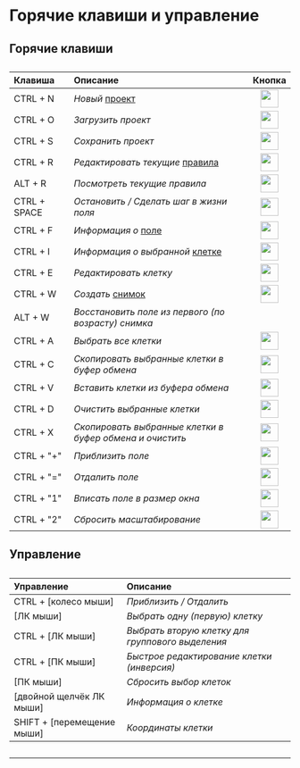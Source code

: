 # Горячие клавиши и управление

##   

## Горячие клавиши

##  

##   
 
 | Клавиша | Описание | Кнопка |
 | :--- | :--- | :----: |
 | CTRL + N | *Новый* [проект](doc3_ru.md) | <img src="qrc:/resources/img/asterisk.svg" height="32"/> | 
 | CTRL + O | *Загрузить проект* | <img src="qrc:/resources/img/open_folder.svg" height="32"/> |
 | CTRL + S | *Сохранить проект* | <img src="qrc:/resources/img/save.svg" height="32"/> |
 | CTRL + R | *Редактировать текущие* [правила](doc5_ru.md) | <img src="qrc:/resources/img/check.svg" height="32"/> |
 | ALT + R | *Посмотреть текущие правила* | <img src="qrc:/resources/img/info.svg" height="32"/> |
 | CTRL + SPACE | *Остановить / Сделать шаг в жизни поля* | <img src="qrc:/resources/img/step_stop.svg" height="32"/> |
 | CTRL + F | *Информация о* [поле](doc5_ru.md) | <img src="qrc:/resources/img/field.svg" height="32"/> |
 | CTRL + I | *Информация о выбранной* [клетке](doc4_ru.md) | <img src="qrc:/resources/img/cell.svg" height="32"/> | 
 | CTRL + E | *Редактировать клетку* | <img src="qrc:/resources/img/edit.svg" height="32"/> | 
 | CTRL + W | *Создать* [снимок](doc2_ru.md) | <img src="qrc:/resources/img/check.svg" height="32"/> |
 | ALT + W | *Восстановить поле из первого (по возрасту) снимка* |   |
 | CTRL + A | *Выбрать все клетки* | <img src="qrc:/resources/img/select_all.svg" height="32"/> | 
 | CTRL + C | *Скопировать выбранные клетки в буфер обмена* | <img src="qrc:/resources/img/copy.svg" height="32"/> |
 | CTRL + V | *Вставить клетки из буфера обмена* | <img src="qrc:/resources/img/paste.svg" height="32"/> |
 | CTRL + D | *Очистить выбранные клетки* | <img src="qrc:/resources/img/delete.svg" height="32"/> |
 | CTRL + X | *Скопировать выбранные клетки в буфер обмена и очистить* | <img src="qrc:/resources/img/cut.svg" height="32"/> |
 | CTRL + "+" | *Приблизить поле* | <img src="qrc:/resources/img/zoom_in.svg" height="32"/> |
 | CTRL + "=" | *Отдалить поле* | <img src="qrc:/resources/img/zoom_out.svg" height="32"/> |
 | CTRL + "1" | *Вписать поле в размер окна* | <img src="qrc:/resources/img/zoom_fit.svg" height="32"/> |
 | CTRL + "2" | *Сбросить масштабирование* | <img src="qrc:/resources/img/zoom_undo.svg" height="32"/> |

##   

## Управление 

##   

##   
  
 | Управление | Описание |
 | :---- | :---- |
 | CTRL + [колесо мыши] | *Приблизить / Отдалить* | 
 | [ЛК мыши] | *Выбрать одну (первую) клетку* | 
 | CTRL + [ЛК мыши] | *Выбрать вторую клетку для группового выделения* | 
 | CTRL + [ПК мыши] | *Быстрое редактирование клетки (инверсия)* |
 | [ПК мыши] | *Сбросить выбор клеток* | 
 | [двойной щелчёк ЛК мыши] | *Информация о клетке* |  
 | SHIFT + [перемещение мыши] | *Координаты клетки* |   
 
##    

 ---
